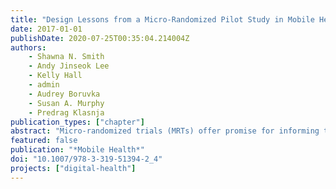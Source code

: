 ```yaml
---
title: "Design Lessons from a Micro-Randomized Pilot Study in Mobile Health"
date: 2017-01-01
publishDate: 2020-07-25T00:35:04.214004Z
authors:
    - Shawna N. Smith
    - Andy Jinseok Lee
    - Kelly Hall
    - admin
    - Audrey Boruvka
    - Susan A. Murphy
    - Predrag Klasnja
publication_types: ["chapter"]
abstract: "Micro-randomized trials (MRTs) offer promise for informing the development of effective mobile just-in-time adaptive interventions (JITAIs) intended to support individuals' health behavior change, but both their novelty and the novelty of JITAIs introduces new problems in implementation. An understanding of the practical challenges unique to rolling out MRTs and JITAIs is a prerequisite to valid empirical tests of such interventions. In this chapter, we relay lessons learned from the first MRT pilot study of HeartSteps, a JITAI intended to encourage sedentary adults to increase their physical activity by sending contextually-relevant, actionable activity suggestions and by supporting activity planning for the following day. This chapter outlines the lessons our study team learned from the HeartSteps pilot across four domains: (1) study recruitment and retention; (2) technical challenges in architecting a just-in-time adaptive intervention; (3) considerations of treatment delivery unique to JITAIs and MRTs; and (4) participant usage of and reflections on the HeartSteps study."
featured: false
publication: "*Mobile Health*"
doi: "10.1007/978-3-319-51394-2_4"
projects: ["digital-health"]
---
```


